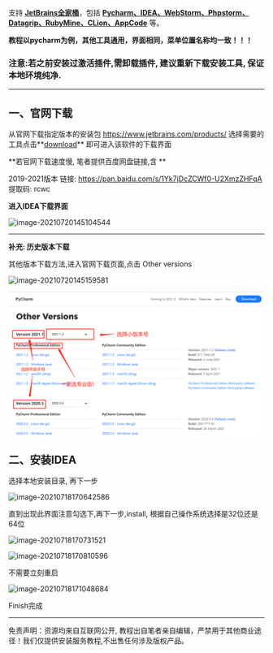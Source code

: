 支持 **<u>JetBrains全家桶</u>**，包括 <u>**Pycharm、IDEA、WebStorm、Phpstorm、Datagrip、RubyMine、CLion、AppCode**</u> 等。

**教程以pycharm为例，其他工具通用，界面相同，菜单位置名称均一致！！！**

### 注意:若之前安装过激活插件,需卸载插件, 建议重新下载安装工具, 保证本地环境纯净.

------

## 一、官网下载

从官网下载指定版本的安装包 https://www.jetbrains.com/products/   选择需要的工具点击**<u>download</u>** 即可进入该软件的下载界面

**若官网下载速度慢, 笔者提供百度网盘链接,含 **

2019-2021版本 链接: https://pan.baidu.com/s/1Yk7jDcZCWf0-U2XmzZHFqA 提取码: rcwc

**进入IDEA下载界面**

![image-20210720145104544](../../../images/1623916645730.png)



------

**补充: 历史版本下载**

其他版本下载方法,进入官网下载页面,点击 Other versions

![image-20210720145159581](D:\verya\soft\IDEA\JeBrains教程PDF-Edit\image\image-20210720145159581.png)

![1624456847550](./images/1624456847550.png)



## 二、安装IDEA

选择本地安装目录, 再下一步

![image-20210718170642586](D:\verya\soft\IDEA\JeBrains教程PDF-Edit\image\image-20210718170642586.png)

直到出现此界面注意勾选下,再下一步,install,  根据自己操作系统选择是32位还是64位

![image-20210718170731521](D:\verya\soft\IDEA\JeBrains教程PDF-Edit\image\image-20210718170731521.png)

![image-20210718170810596](D:\verya\soft\IDEA\JeBrains教程PDF-Edit\image\image-20210718170810596.png)

不需要立刻重启

![image-20210718171048684](D:\verya\soft\IDEA\JeBrains教程PDF-Edit\image\image-20210718171048684.png)



Finish完成






----

免责声明：资源均来自互联网公开, 教程出自笔者亲自编辑，严禁用于其他商业途径！我们仅提供安装服务教程,不出售任何涉及版权产品。
